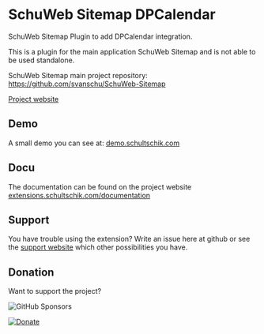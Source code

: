 # SchuWeb Sitemap DPCalendar
SchuWeb Sitemap Plugin to add DPCalendar integration.

This is a plugin for the main application SchuWeb Sitemap and is not able to be used standalone.

SchuWeb Sitemap main project repository: https://github.com/svanschu/SchuWeb-Sitemap

[Project website](https://extensions.schultschik.com/products/schuweb-sitemap)

## Demo
A small demo you can see at: [demo.schultschik.com](http://demo.schultschik.com/schuweb-sitemap)

## Docu
The documentation can be found on the project website 
[extensions.schultschik.com/documentation](https://extensions.schultschik.com/documentation/)

## Support
You have trouble using the extension? Write an issue here at github or see the
[support website](https://extensions.schultschik.com/support) which other possibilities you have.

## Donation
Want to support the project? 

![GitHub Sponsors](https://img.shields.io/github/sponsors/svanschu?style=social)

[![Donate](https://img.shields.io/badge/Donate-PayPal-green)](https://paypal.me/SchuWeb?locale.x=de_DE)